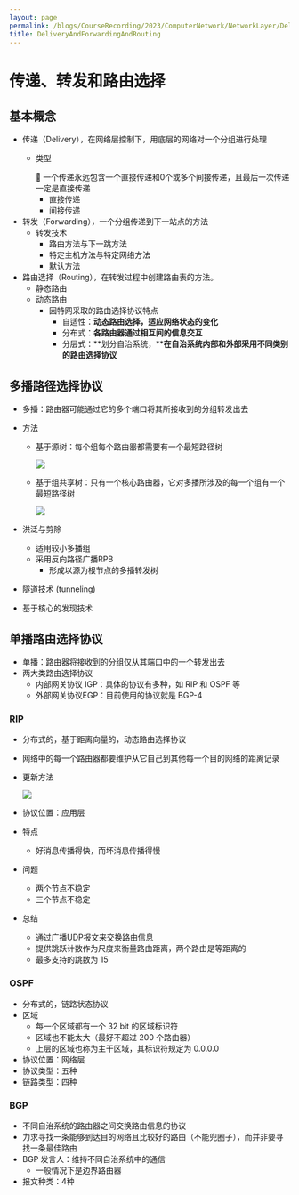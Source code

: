 ```yaml
---
layout: page
permalink: /blogs/CourseRecording/2023/ComputerNetwork/NetworkLayer/DeliveryAndForwardingAndRouting/index.html
title: DeliveryAndForwardingAndRouting
---
```


# 传递、转发和路由选择

## 基本概念

- 传递（Delivery），在网络层控制下，用底层的网络对一个分组进行处理
    - 类型
        
        <aside>
        📢 一个传递永远包含一个直接传递和0个或多个间接传递，且最后一次传递一定是直接传递
        
        </aside>
        
        - 直接传递
        - 间接传递
- 转发（Forwarding），一个分组传递到下一站点的方法
    - 转发技术
        - 路由方法与下一跳方法
        - 特定主机方法与特定网络方法
        - 默认方法
- 路由选择（Routing），在转发过程中创建路由表的方法。
    - 静态路由
    - 动态路由
        - 因特网采取的路由选择协议特点
            - 自适性：**动态路由选择，适应网络状态的变化**
            - 分布式：**各路由器通过相互间的信息交互**
            - 分层式：**划分自治系统，****在自治系统内部和外部采用不同类别的路由选择协议**

## 多播路径选择协议

- 多播：路由器可能通过它的多个端口将其所接收到的分组转发出去
- 方法
    - 基于源树：每个组每个路由器都需要有一个最短路径树
        
        <img src="https://CRYoushiwo.github.io/images/blogs/CoursesRecording/ComputerNetwork/NetworkLayer/Chapter22/Untitled.png" class="blog-image" >
        
    - 基于组共享树：只有一个核心路由器，它对多播所涉及的每一个组有一个最短路径树
        
        <img src="https://CRYoushiwo.github.io/images/blogs/CoursesRecording/ComputerNetwork/NetworkLayer/Chapter22/Untitled%201.png" class="blog-image" >
        
    
- 洪泛与剪除
    - 适用较小多播组
    - 采用反向路径广播RPB
        - 形成以源为根节点的多播转发树
- 隧道技术 (tunneling)
- 基于核心的发现技术

## 单播路由选择协议

- 单播：路由器将接收到的分组仅从其端口中的一个转发出去
- 两大类路由选择协议
    - 内部网关协议 IGP：具体的协议有多种，如 RIP 和 OSPF 等
    - 外部网关协议EGP：目前使用的协议就是 BGP-4

### RIP

- 分布式的，基于距离向量的，动态路由选择协议
- 网络中的每一个路由器都要维护从它自己到其他每一个目的网络的距离记录
- 更新方法
    
    <img src="https://CRYoushiwo.github.io/images/blogs/CoursesRecording/ComputerNetwork/NetworkLayer/Chapter22/Untitled%201.png" class="blog-image" >
    
- 协议位置：应用层
- 特点
    - 好消息传播得快，而坏消息传播得慢
- 问题
    - 两个节点不稳定
    - 三个节点不稳定
- 总结
    - 通过广播UDP报文来交换路由信息
    - 提供跳跃计数作为尺度来衡量路由距离，两个路由是等距离的
    - 最多支持的跳数为 15

### OSPF

- 分布式的，链路状态协议
- 区域
    - 每一个区域都有一个 32 bit 的区域标识符
    - 区域也不能太大（最好不超过 200 个路由器）
    - 上层的区域也称为主干区域，其标识符规定为 0.0.0.0
- 协议位置：网络层
- 协议类型：五种
- 链路类型：四种

### BGP

- 不同自治系统的路由器之间交换路由信息的协议
- 力求寻找一条能够到达目的网络且比较好的路由（不能兜圈子），而并非要寻找一条最佳路由
- BGP 发言人：维持不同自治系统中的通信
    - 一般情况下是边界路由器
- 报文种类：4种